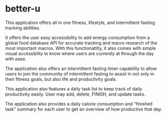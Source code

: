 # better-u

This application offers all in one fitness, lifestyle, and intermittent fasting tracking abilities.

It offers the user easy accessibility to add energy consumption from a global food database API for accurate tracking and macro research of the most important macros. With this functionatlity, it also comes with simple visual accessiblity to know where users are currently at through the day with ease.

The application also offers an intermittent fasting timer capability to allow users to join the community of intermittent fasting to assist in not only in their fitness goals, but also life and productivity goals. 

This application also features a daily task list to keep track of daily productivity easily. User may add, delete, FINISH, and update tasks.

The application also provides a daily calorie consumption and "finished task" summary for each user to get an overview of how productive that day. 

